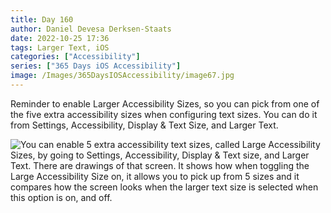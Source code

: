 ```yaml
---
title: Day 160
author: Daniel Devesa Derksen-Staats
date: 2022-10-25 17:36
tags: Larger Text, iOS
categories: ["Accessibility"]
series: ["365 Days iOS Accessibility"]
image: /Images/365DaysIOSAccessibility/image67.jpg
---
```


Reminder to enable Larger Accessibility Sizes, so you can pick from one of the five extra accessibility sizes when configuring text sizes. You can do it from Settings, Accessibility, Display &amp; Text Size, and Larger Text.

![You can enable 5 extra accessibility text sizes, called Large Accessibility Sizes, by going to Settings, Accessibility, Display & Text size, and Larger Text. There are drawings of that screen. It shows how when toggling the Large Accessibility Size on, it allows you to pick up from 5 sizes and it compares how the screen looks when the larger text size is selected when this option is on, and off.](/Images/365DaysIOSAccessibility/image67.jpg)